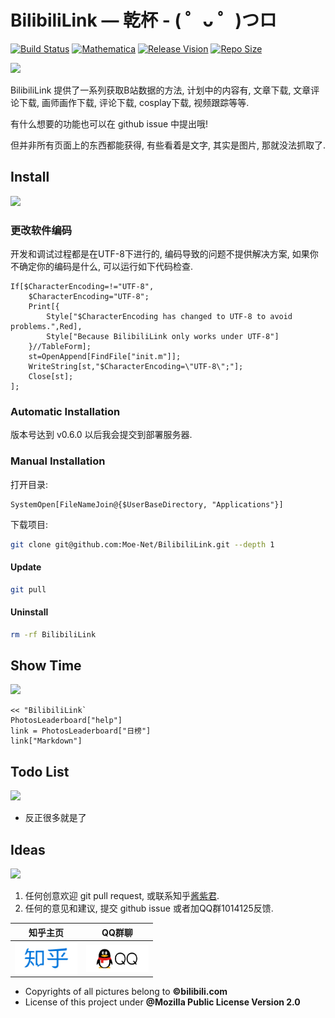 # BilibiliLink — 乾杯 - ( ゜ᴗ ゜)つロ

[![Build Status](https://travis-ci.org/GalAster/BilibiliLink.svg?branch=master)](https://travis-ci.org/GalAster/BilibiliLink)
[![Mathematica](https://img.shields.io/badge/Mathematica-%3E%3D11.3-brightgreen.svg)](https://www.wolfram.com/mathematica/)
[![Release Vision](https://img.shields.io/badge/release-v0.3.0-ff69b4.svg)](https://github.com/GalAster/BilibiliLink/releases)
[![Repo Size](https://img.shields.io/github/repo-size/GalAster/BilibiliLink.svg)](https://github.com/GalAster/BilibiliLink.git)

![](https://i.loli.net/2018/05/20/5b0170b1f1494.png)

BilibiliLink 提供了一系列获取B站数据的方法, 计划中的内容有, 文章下载, 文章评论下载, 画师画作下载, 评论下载, cosplay下载, 视频跟踪等等.

有什么想要的功能也可以在 github issue 中提出哦!

但并非所有页面上的东西都能获得, 有些看着是文字, 其实是图片, 那就没法抓取了.

## Install
![](https://i.loli.net/2018/05/20/5b0170a0f01f9.png)

### 更改软件编码

开发和调试过程都是在UTF-8下进行的, 编码导致的问题不提供解决方案, 如果你不确定你的编码是什么, 可以运行如下代码检查.

```mma
If[$CharacterEncoding=!="UTF-8",
	$CharacterEncoding="UTF-8";
	Print[{
		Style["$CharacterEncoding has changed to UTF-8 to avoid problems.",Red],
		Style["Because BilibiliLink only works under UTF-8"]
	}//TableForm];
	st=OpenAppend[FindFile["init.m"]];
	WriteString[st,"$CharacterEncoding=\"UTF-8\";"];
	Close[st];
];
```
### Automatic Installation

版本号达到 v0.6.0 以后我会提交到部署服务器.

### Manual Installation

打开目录:

```mma
SystemOpen[FileNameJoin@{$UserBaseDirectory, "Applications"}]
```

下载项目:

```bash
git clone git@github.com:Moe-Net/BilibiliLink.git --depth 1
```

#### Update

```bash
git pull
```

#### Uninstall

```bash
rm -rf BilibiliLink
```

## Show Time
![](https://i.loli.net/2018/05/20/5b01707e154e2.png)

```mma
<< "BilibiliLink`
PhotosLeaderboard["help"]
link = PhotosLeaderboard["日榜"]
link["Markdown"]
```

## Todo List
![](https://i.loli.net/2018/05/20/5b01706ac512c.png)

- 反正很多就是了

## Ideas
![](https://i.loli.net/2018/05/20/5b0170466d4df.png)
1. 任何创意欢迎 git pull request, 或联系知乎[酱紫君](https://www.zhihu.com/people/GalAster).
2. 任何的意见和建议, 提交 github issue 或者加QQ群1014125反馈.

|知乎主页|QQ群聊| 
|:-:|:-:|
|[<img src="https://raw.githubusercontent.com/GalAster/Deus/master/Resources/pic/Logo_Zhihu.png" alt="知乎链接" width = "100" align=center />](https://www.zhihu.com/people/GalAster)|[<img src="https://raw.githubusercontent.com/GalAster/Deus/master/Resources/pic/Logo_QQ.png" alt="QQ链接" width = "100" align=center />](https://jq.qq.com/?_wv=1027&k=5BqFya1)

- Copyrights of all pictures belong to **©bilibili.com**
- License of this project under **@Mozilla Public License Version 2.0**